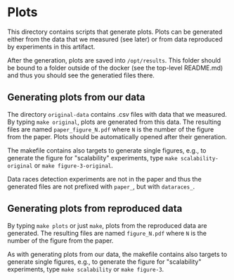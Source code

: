 # Plots

This directory contains scripts that generate plots. Plots can be generated
either from the data that we measured (see later) or from data reproduced by
experiments in this artifact.

After the generation, plots are saved into `/opt/results`. This folder should
be bound to a folder outside of the docker (see the top-level README.md) and
thus you should see the generatied files there.


## Generating plots from our data

The directory `original-data` contains .csv files with data that we measured.
By typing `make original`, plots are generated from this data. The resulting
files are named `paper_figure_N.pdf` where `N` is the number of the figure from
the paper. Plots should be automatically opened after their generation.

The makefile contains also targets to generate single figures, e.g., to generate
the figure for "scalability" experiments, type `make scalability-original` or
`make figure-3-original`.

Data races detection experiments are not in the paper and thus the generated
files are not prefixed with `paper_`, but with `dataraces_`.

## Generating plots from reproduced data

By typing `make plots` or just `make`, plots from the reproduced data are generated.
The resulting files are named `figure_N.pdf` where `N` is the number of the figure
from the paper.

As with generating plots from our data, the makefile contains also targets to
generate single figures, e.g., to generate the figure for "scalability"
experiments, type `make scalability` or `make figure-3`.

